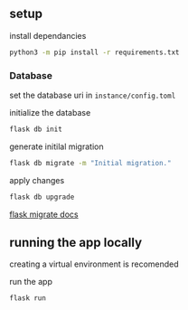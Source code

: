 ## setup

install dependancies
```bash
python3 -m pip install -r requirements.txt
```

### Database

set the database uri in `instance/config.toml`

initialize the database
```bash
flask db init
```

generate initilal migration
```bash
flask db migrate -m "Initial migration."
```

apply changes
```bash
flask db upgrade
```

[flask migrate docs]("https://flask-migrate.readthedocs.io/en/latest/")

## running the app locally

creating a virtual environment is recomended

run the app
```bash
flask run
```
